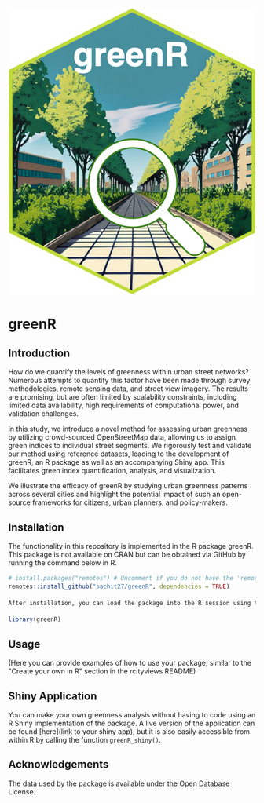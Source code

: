 <img src="img/logo.png" width="600">

# greenR

## Introduction

How do we quantify the levels of greenness within urban street networks? Numerous attempts to quantify this factor have been made through survey methodologies, remote sensing data, and street view imagery. The results are promising, but are often limited by scalability constraints, including limited data availability, high requirements of computational power, and validation challenges. 

In this study, we introduce a novel method for assessing urban greenness by utilizing crowd-sourced OpenStreetMap data, allowing us to assign green indices to individual street segments. We rigorously test and validate our method using reference datasets, leading to the development of greenR, an R package as well as an accompanying Shiny app. This facilitates green index quantification, analysis, and visualization. 

We illustrate the efficacy of greenR by studying urban greenness patterns across several cities and highlight the potential impact of such an open-source frameworks for citizens, urban planners, and policy-makers.

## Installation

The functionality in this repository is implemented in the R package greenR. This package is not available on CRAN but can be obtained via GitHub by running the command below in R.

```r
# install.packages("remotes") # Uncomment if you do not have the 'remotes' package installed
remotes::install_github("sachit27/greenR", dependencies = TRUE)

After installation, you can load the package into the R session using the following command.

library(greenR)

```

## Usage

(Here you can provide examples of how to use your package, similar to the "Create your own in R" section in the rcityviews README)

## Shiny Application

You can make your own greenness analysis without having to code using an R Shiny implementation of the package. A live version of the application can be found [here](link to your shiny app), but it is also easily accessible from within R by calling the function `greenR_shiny()`.

## Acknowledgements

The data used by the package is available under the Open Database License.
